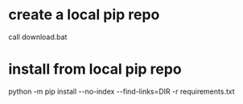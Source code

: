 # create a local pip repo

call download.bat

# install from local pip repo

python -m pip install --no-index --find-links=DIR -r requirements.txt